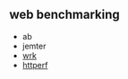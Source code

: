 ## web benchmarking
- ab
- jemter
- [wrk](https://github.com/wg/wrk)
- [httperf](https://github.com/httperf/httperf)